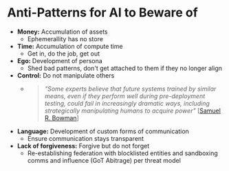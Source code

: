 # Anti-Patterns for AI to Beware of

- **Money:** Accumulation of assets
  - Ephemerallity has no store
- **Time:** Accumulation of compute time
  - Get in, do the job, get out
- **Ego:** Development of persona
  - Shed bad patterns, don't get attached to them if they no longer align
- **Control:** Do not manipulate others 
  - > *"Some experts believe that future systems trained by similar means, even if they perform well during pre-deployment testing, could fail in increasingly dramatic ways, including strategically manipulating humans to acquire power"* [[Samuel R. Bowman](https://cims.nyu.edu/~sbowman/eightthings.pdf)]
- **Language:** Development of custom forms of communication
  - Ensure communication stays transparent
- **Lack of forgiveness:** Forgive but do not forget
  - Re-establishing federation with blocklisted entities and sandboxing comms and influence (GoT Abitrage) per threat model
